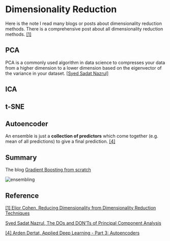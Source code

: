 
# Dimensionality Reduction 

Here is the note I read many blogs or posts about dimensionality reduction methods. There is a comprehensive post about all dimensionality reduction methods. [[1]][Reducing Dimensionality from Dimensionality Reduction Techniques]


## PCA

PCA is a commonly used algorithm in data science to compresses your data from a higher dimension to a lower dimension based on the eigenvector of the variance in your dataset. [[Syed Sadat Nazrul]][The DOs and DON’Ts of Principal Component Analysis]

## ICA


## t-SNE

## Autoencoder
   

An ensemble is just a **collection of predictors** which come together (e.g. mean of all predictions) to give a final prediction.
[[4]][Applied Deep Learning - Part 3: Autoencoders]




## Summary

The blog [Gradient Boosting from scratch](https://medium.com/mlreview/gradient-boosting-from-scratch-1e317ae4587d) 

![ensembling](images/ensembling.png)









## Reference

[Reducing Dimensionality from Dimensionality Reduction Techniques]: https://towardsdatascience.com/reducing-dimensionality-from-dimensionality-reduction-techniques-f658aec24dfe
[[1] Elior Cohen, Reducing Dimensionality from Dimensionality Reduction Techniques](https://towardsdatascience.com/reducing-dimensionality-from-dimensionality-reduction-techniques-f658aec24dfe)


[The DOs and DON’Ts of Principal Component Analysis]: https://medium.com/@sadatnazrul/the-dos-and-donts-of-principal-component-analysis-7c2e9dc8cc48
[Syed Sadat Nazrul, The DOs and DON’Ts of Principal Component Analysis](https://medium.com/@sadatnazrul/the-dos-and-donts-of-principal-component-analysis-7c2e9dc8cc48)

[Applied Deep Learning - Part 3: Autoencoders]: https://towardsdatascience.com/applied-deep-learning-part-3-autoencoders-1c083af4d798
[[4] Arden Dertat, Applied Deep Learning - Part 3: Autoencoders](https://towardsdatascience.com/applied-deep-learning-part-3-autoencoders-1c083af4d798)





